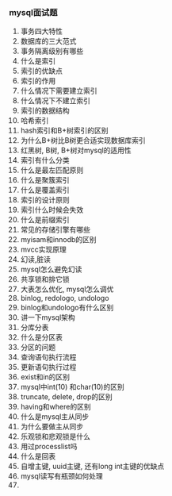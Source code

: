 ### mysql面试题

1. 事务四大特性
2. 数据库的三大范式
3. 事务隔离级别有哪些
4. 什么是索引
5. 索引的优缺点
6. 索引的作用
7. 什么情况下需要建立索引
8. 什么情况下不建立索引
9. 索引的数据结构
10. 哈希索引
11. hash索引和B+树索引的区别
12. 为什么B+树比B树更合适实现数据库索引
13. 红黑树, B树, B+树对mysql的适用性
14. 索引有什么分类
15. 什么是最左匹配原则
16. 什么是聚簇索引
17. 什么是覆盖索引
18. 索引的设计原则
19. 索引什么时候会失效
20. 什么是前缀索引
21. 常见的存储引擎有哪些
22. myisam和innodb的区别
23. mvcc实现原理
24. 幻读,脏读
25. mysql怎么避免幻读
26. 共享锁和排它锁
27. 大表怎么优化, mysql怎么调优
28. binlog, redologo, undologo
29. binlog和undologo有什么区别
30. 讲一下mysql架构
31. 分库分表
32. 什么是分区表
33. 分区的问题
34. 查询语句执行流程
35. 更新语句执行过程
36. exist和in的区别
37. mysql中int(10) 和char(10)的区别
38. truncate, delete, drop的区别
39. having和where的区别
40. 什么是mysql主从同步
41. 为什么要做主从同步
42. 乐观锁和悲观锁是什么
43. 用过processlist吗
44. 什么是回表
45. 自增主键, uuid主键, 还有long int主键的优缺点
46. mysql读写有瓶颈如何处理
47. 